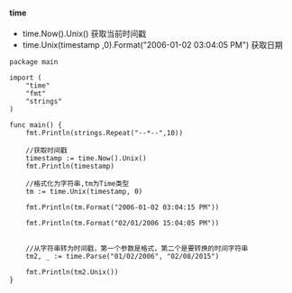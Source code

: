 #### time 
- time.Now().Unix()    获取当前时间戳
- time.Unix(timestamp ,0).Format("2006-01-02 03:04:05 PM")           获取日期

```
package main

import (
	"time"
	"fmt"
	"strings"
)

func main() {
	fmt.Println(strings.Repeat("--*--",10))

	//获取时间戳
	timestamp := time.Now().Unix()
	fmt.Println(timestamp)

	//格式化为字符串,tm为Time类型
	tm := time.Unix(timestamp, 0)

	fmt.Println(tm.Format("2006-01-02 03:04:15 PM"))

	fmt.Println(tm.Format("02/01/2006 15:04:05 PM"))


	//从字符串转为时间戳，第一个参数是格式，第二个是要转换的时间字符串
	tm2, _ := time.Parse("01/02/2006", "02/08/2015")

	fmt.Println(tm2.Unix())
}
```